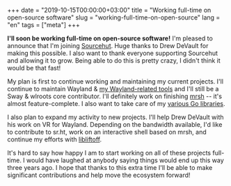 +++
date = "2019-10-15T00:00:00+03:00"
title = "Working full-time on open-source software"
slug = "working-full-time-on-open-source"
lang = "en"
tags = ["meta"]
+++

**I'll soon be working full-time on open-source software!** I'm pleased to
announce that I'm joining [Sourcehut][sourcehut]. Huge thanks to Drew DeVault
for making this possible. I also want to thank everyone supporting Sourcehut
and allowing it to grow. Being able to do this is pretty crazy, I didn't
think it would be that fast!

My plan is first to continue working and maintaining my current projects. I'll
continue to maintain Wayland & [my Wayland-related tools][wayland-tools]
and I'll still be a Sway & wlroots core contributor. I'll definitely work on
finishing [mrsh] -- it's almost feature-complete. I also want to take care of
my [various Go libraries][go-libs].

I also plan to expand my activity to new projects. I'll help Drew DeVault with
his work on VR for Wayland. Depending on the bandwidth available, I'd like to
contribute to sr.ht, work on an interactive shell based on mrsh, and continue
my efforts with [libliftoff].

It's hard to say how happy I am to start working on all of these projects
full-time. I would have laughed at anybody saying things would end up this way
three years ago. I hope that thanks to this extra time I'll be able to make
significant contributions and help move the ecosystem forward!

[sourcehut]: https://sourcehut.org/
[wayland-tools]: https://wayland.emersion.fr/
[go-libs]: https://github.com/emersion?language=go&q=&tab=repositories&utf8=%E2%9C%93
[libliftoff]: https://github.com/emersion/libliftoff
[mrsh]: https://mrsh.sh
